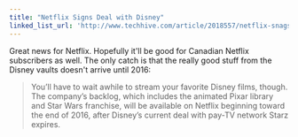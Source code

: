 ```yaml
---
title: "Netflix Signs Deal with Disney"
linked_list_url: 'http://www.techhive.com/article/2018557/netflix-snags-disney-deal-for-pixar-star-wars-films.html'
---
```

<p>Great news for Netflix. Hopefully it'll be good for Canadian Netflix subscribers as well. The only catch is that the really good stuff from the Disney vaults doesn't arrive until 2016:</p>
<blockquote><p>
  You’ll have to wait awhile to stream your favorite Disney films, though. The company’s backlog, which includes the animated Pixar library and Star Wars franchise, will be available on Netflix beginning toward the end of 2016, after Disney’s current deal with pay-TV network Starz expires.
</p></blockquote>
